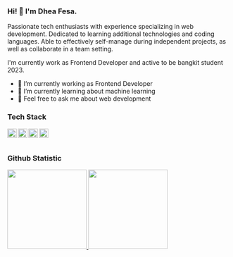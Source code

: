 ### Hi! 👋 I'm Dhea Fesa.

Passionate tech enthusiasts with experience specializing in web development. Dedicated to learning additional technologies and coding languages. Able to effectively self-manage  during independent projects, as well as collaborate in a team setting. 

I'm currently work as Frontend Developer and active to be bangkit student 2023.

- 🔭 I’m currently working as Frontend Developer 
- 🌱 I’m currently learning about machine learning 
- 💬 Feel free to ask me about web development

### Tech Stack
  <a href="#"><img align="left" alt="JavaScript" title="JavaScript" width="21px" src="https://upload.wikimedia.org/wikipedia/commons/9/99/Unofficial_JavaScript_logo_2.svg" /></a>
  <a href="https://nodejs.org/"><img align="left" alt="NodeJS" title="NodeJS" width="21px" src="https://seeklogo.com/images/N/nodejs-logo-FBE122E377-seeklogo.com.png" /></a>
  <a href="https://reactjs.org/"><img align="left" alt="React" title="React" width="21px" src="https://cdn.worldvectorlogo.com/logos/react-2.svg" /></a>
  <a href="https://nextjs.org/"><img align="left" alt="Next" title="Next (React SSR Framework)" width="21px" src="https://iconape.com/wp-content/files/gm/82643/svg/next-js.svg" /></a>
  <br>
  <br>
  
### Github Statistic
<p align="left">
<a href="https://github.com/dheafesaa">
  <img height="180em" src="https://github-readme-stats-eight-theta.vercel.app/api?username=dheafesaa&show_icons=true&theme=algolia&include_all_commits=true&count_private=true"/>
  <img height="180em" src="https://github-readme-stats-eight-theta.vercel.app/api/top-langs/?username=dheafesaa&layout=compact&langs_count=8&theme=algolia"/>
</a>
</p>
